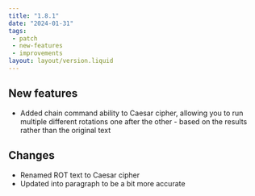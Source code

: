 ```yaml
---
title: "1.8.1"
date: "2024-01-31"
tags: 
 - patch
 - new-features
 - improvements
layout: layout/version.liquid
---
```

## New features
- Added chain command ability to Caesar cipher, allowing you to run multiple different rotations one after the other - based on the results rather than the original text

## Changes
- Renamed ROT text to Caesar cipher
- Updated into paragraph to be a bit more accurate